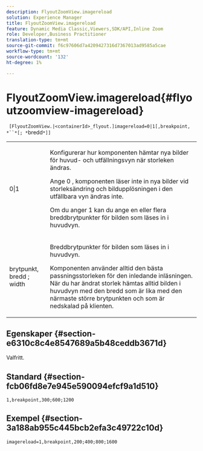 ```yaml
---
description: FlyoutZoomView.imagereload
solution: Experience Manager
title: FlyoutZoomView.imagereload
feature: Dynamic Media Classic,Viewers,SDK/API,Inline Zoom
role: Developer,Business Practitioner
translation-type: tm+mt
source-git-commit: f6c97606d7a4209427316d7367013ad9585a5cae
workflow-type: tm+mt
source-wordcount: '132'
ht-degree: 1%

---
```



# FlyoutZoomView.imagereload{#flyoutzoomview-imagereload}

` [FlyoutZoomView.|<containerId>_flyout.]imagereload=0|1[,breakpoint, *``*[; *`bredd`*]]`

<table id="table_7DA232CB62134078B788B9AB1452F363"> 
 <tbody> 
  <tr> 
   <td colname="col1"> <p> <span class="codeph"> 0|1  </span> </p> </td> 
   <td colname="col2"> <p> Konfigurerar hur komponenten hämtar nya bilder för huvud- och utfällningsvyn när storleken ändras. </p> <p>Ange <span class="codeph"> 0 </span>, komponenten läser inte in nya bilder vid storleksändring och bildupplösningen i den utfällbara vyn ändras inte. </p> <p>Om du anger <span class="codeph"> 1 </span> kan du ange en eller flera breddbrytpunkter för bilden som läses in i huvudvyn. </p> </td> 
  </tr> 
  <tr> 
   <td colname="col1"> <p> <span class="codeph"> brytpunkt,  <span class="varname"> bredd  </span>;  <span class="varname"> width  </span> </span> </p> </td> 
   <td colname="col2"> <p>Breddbrytpunkter för bilden som läses in i huvudvyn. </p> <p>Komponenten använder alltid den bästa passningsstorleken för den inledande inläsningen. När du har ändrat storlek hämtas alltid bilden i huvudvyn med den bredd som är lika med den närmaste större brytpunkten och som är nedskalad på klienten. </p> </td> 
  </tr> 
 </tbody> 
</table>

## Egenskaper {#section-e6310c8c4e8547689a5b48ceddb3671d}

Valfritt.

## Standard {#section-fcb06fd8e7e945e590094efcf9a1d510}

`1,breakpoint,300;600;1200`

## Exempel {#section-3a188ab955c445bcb2efa3c49722c10d}

`imagereload=1,breakpoint,200;400;800;1600`

